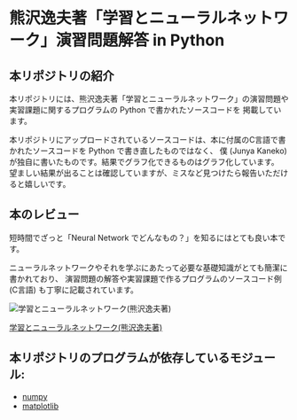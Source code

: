 # 熊沢逸夫著「学習とニューラルネットワーク」演習問題解答 in Python

## 本リポジトリの紹介

本リポジトリには、熊沢逸夫著「学習とニューラルネットワーク」の演習問題や実習課題に関するプログラムの Python で書かれたソースコードを
掲載しています。

本リポジトリにアップロードされているソースコードは、本に付属のC言語で書かれたソースコードを Python で書き直したものではなく、
僕 (Junya Kaneko) が独自に書いたものです。結果でグラフ化できるものはグラフ化しています。
望ましい結果が出ることは確認していますが、ミスなど見つけたら報告いただけると嬉しいです。

## 本のレビュー

短時間でざっと「Neural Network でどんなもの？」を知るにはとても良い本です。

ニューラルネットワークやそれを学ぶにあたって必要な基礎知識がとても簡潔に書かれており、
演習問題の解答や実習課題で作るプログラムのソースコード例 (C言語) も丁寧に記載されています。

![学習とニューラルネットワーク(熊沢逸夫著)](http://ws-fe.amazon-adsystem.com/widgets/q?_encoding=UTF8&ASIN=4627702914&Format=_SL250_&ID=AsinImage&MarketPlace=JP&ServiceVersion=20070822&WS=1&tag=python-lab-22)

[学習とニューラルネットワーク(熊沢逸夫著)](http://www.amazon.co.jp/gp/product/4627702914/ref=as_li_tf_il?ie=UTF8&camp=247&creative=1211&creativeASIN=4627702914&linkCode=as2&tag=python-lab-22)

## 本リポジトリのプログラムが依存しているモジュール:
* [numpy](http://www.numpy.org/)
* [matplotlib](http://matplotlib.org/)